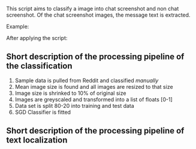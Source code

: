 This script aims to classify a image into chat screenshot and non chat screenshot. Of the chat screenshot images, the message text is extracted.

Example:

After applying the script:

## Short description of the processing pipeline of the classification

1. Sample data is pulled from Reddit and classified *manually*
2. Mean image size is found and all images are resized to that size
3. Image size is shrinked to 10% of original size
4. Images are greyscaled and transformed into a list of floats [0-1]
5. Data set is split 80-20 into training and test data
5. SGD Classifier is fitted

## Short description of the processing pipeline of text localization